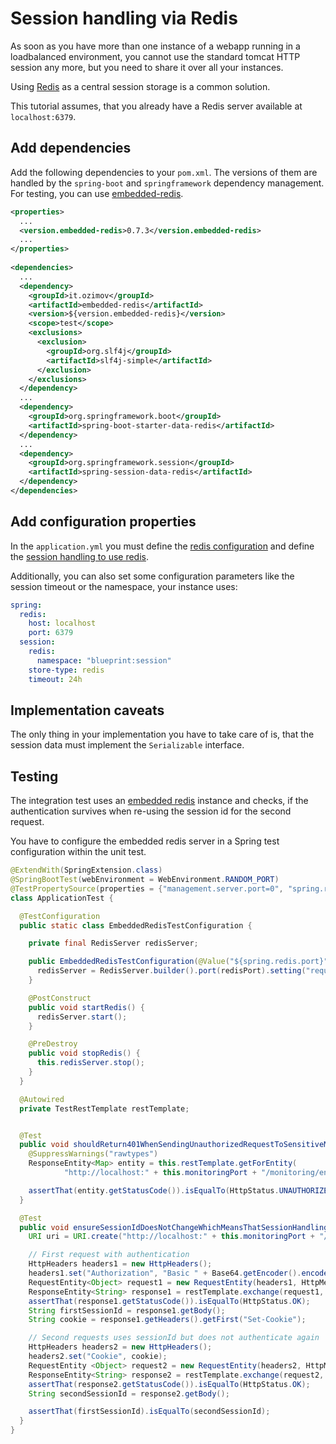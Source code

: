 # Session handling via Redis

As soon as you have more than one instance of a webapp running in a loadbalanced environment, you cannot use the standard tomcat HTTP session any more,
but you need to share it over all your instances.

Using [Redis](https://redis.io/) as a central session storage is a common solution. 

This tutorial assumes, that you already have a Redis server available at `localhost:6379`.

## Add dependencies

Add the following dependencies to your `pom.xml`. The versions of them are handled by the `spring-boot` and `springframework` dependency management.
For testing, you can use [embedded-redis](https://github.com/ozimov/embedded-redis).

```xml
<properties>
  ...
  <version.embedded-redis>0.7.3</version.embedded-redis>
  ...
</properties>
  
<dependencies>
  ...
  <dependency>
    <groupId>it.ozimov</groupId>
    <artifactId>embedded-redis</artifactId>
    <version>${version.embedded-redis}</version>
    <scope>test</scope>
    <exclusions>
      <exclusion>
        <groupId>org.slf4j</groupId>
        <artifactId>slf4j-simple</artifactId>
      </exclusion>
    </exclusions>
  </dependency>
  ...
  <dependency>
    <groupId>org.springframework.boot</groupId>
    <artifactId>spring-boot-starter-data-redis</artifactId>
  </dependency>
  ...
  <dependency>
    <groupId>org.springframework.session</groupId>
    <artifactId>spring-session-data-redis</artifactId>
  </dependency>
</dependencies>
```

## Add configuration properties

In the `application.yml` you must define the [redis configuration](https://docs.spring.io/spring-boot/docs/current/reference/html/common-application-properties.html) and define the [session handling to use redis](https://docs.spring.io/spring-boot/docs/current/reference/html/common-application-properties.html).

Additionally, you can also set some configuration parameters like the session timeout or the namespace, your instance uses:

```yaml
spring:
  redis:
    host: localhost
    port: 6379
  session:
    redis:
      namespace: "blueprint:session"
    store-type: redis
    timeout: 24h
```

## Implementation caveats

The only thing in your implementation you have to take care of is, that the session data must implement the `Serializable` interface.

## Testing

The integration test uses an [embedded redis](https://github.com/ozimov/embedded-redis) instance and checks, if the authentication survives when re-using the session id for the second request.

You have to configure the embedded redis server in a Spring test configuration within the unit test. 

```java
@ExtendWith(SpringExtension.class)
@SpringBootTest(webEnvironment = WebEnvironment.RANDOM_PORT)
@TestPropertySource(properties = {"management.server.port=0", "spring.redis.port=44444"}) // set random management port
class ApplicationTest {

  @TestConfiguration
  public static class EmbeddedRedisTestConfiguration {

    private final RedisServer redisServer;

    public EmbeddedRedisTestConfiguration(@Value("${spring.redis.port}") final int redisPort, @Value("${spring.redis.password}") final String redisPassword) throws IOException {
      redisServer = RedisServer.builder().port(redisPort).setting("requirepass " + redisPassword).build();
    }

    @PostConstruct
    public void startRedis() {
      redisServer.start();
    }

    @PreDestroy
    public void stopRedis() {
      this.redisServer.stop();
    }
  }

  @Autowired
  private TestRestTemplate restTemplate;


  @Test
  public void shouldReturn401WhenSendingUnauthorizedRequestToSensitiveManagementEndpoint() throws Exception {
    @SuppressWarnings("rawtypes")
    ResponseEntity<Map> entity = this.restTemplate.getForEntity(
            "http://localhost:" + this.monitoringPort + "/monitoring/env", Map.class);

    assertThat(entity.getStatusCode()).isEqualTo(HttpStatus.UNAUTHORIZED);
  }

  @Test
  public void ensureSessionIdDoesNotChangeWhichMeansThatSessionHandlingViaRedisWorks() throws Exception {
    URI uri = URI.create("http://localhost:" + this.monitoringPort + "/monitoring/env");

    // First request with authentication
    HttpHeaders headers1 = new HttpHeaders();
    headers1.set("Authorization", "Basic " + Base64.getEncoder().encodeToString("admin:secret".getBytes()));
    RequestEntity<Object> request1 = new RequestEntity(headers1, HttpMethod.GET, uri);
    ResponseEntity<String> response1 = restTemplate.exchange(request1, String.class);
    assertThat(response1.getStatusCode()).isEqualTo(HttpStatus.OK);
    String firstSessionId = response1.getBody();
    String cookie = response1.getHeaders().getFirst("Set-Cookie");

    // Second requests uses sessionId but does not authenticate again
    HttpHeaders headers2 = new HttpHeaders();
    headers2.set("Cookie", cookie);
    RequestEntity <Object> request2 = new RequestEntity(headers2, HttpMethod.GET, uri);
    ResponseEntity<String> response2 = restTemplate.exchange(request2, String.class);
    assertThat(response2.getStatusCode()).isEqualTo(HttpStatus.OK);
    String secondSessionId = response2.getBody();

    assertThat(firstSessionId).isEqualTo(secondSessionId);
  }
}
```